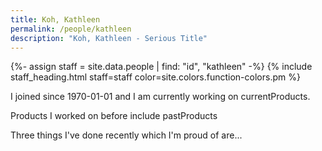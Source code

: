 ```yaml
---
title: Koh, Kathleen
permalink: /people/kathleen
description: "Koh, Kathleen - Serious Title"
---
```


{%- assign staff = site.data.people | find: "id", "kathleen" -%}
{% include staff_heading.html staff=staff color=site.colors.function-colors.pm %}

<p>I joined since 1970-01-01 and I am currently working on currentProducts.</p>

<p>Products I worked on before include pastProducts</p>

<p>Three things I've done recently which I'm proud of are...</p>

